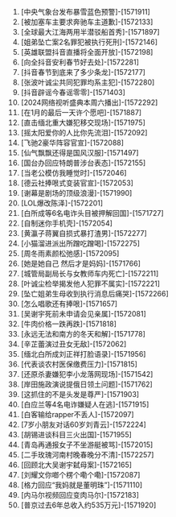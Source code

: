 
1. [中央气象台发布暴雪蓝色预警]-[1571911]
1. [被加塞车主要求奔驰车主道歉]-[1572133]
1. [全球最大江海两用半潜驳船首秀]-[1571897]
1. [姐弟坠亡案2名罪犯被执行死刑]-[1572146]
1. [英雄联盟抖音直播将全面开放]-[1572198]
1. [向全抖音安利春节好去处]-[1572281]
1. [抖音春节到底来了多少条龙]-[1572177]
1. [张波叶诚尘共同犯罪均系主犯]-[1572280]
1. [抖音辟谣今春谣零零]-[1571403]
1. [2024网络视听盛典本周六播出]-[1572292]
1. [在1月的最后一天许个愿吧]-[1571887]
1. [直击缅北重大嫌犯移交现场]-[1571975]
1. [摇太阳爱你的人比你先流泪]-[1572092]
1. [飞驰2豪华阵容官宣]-[1572088]
1. [仙气飘飘还得是国风汉服]-[1571497]
1. [国台办回应特朗普涉台表态]-[1572155]
1. [当老公模仿我睡觉时]-[1572046]
1. [德云社捧哏式变装官宣]-[1572053]
1. [谢幕是剧场的顶级浪漫]-[1571990]
1. [LOL爆改陈泽]-[1572201]
1. [白所成等6名电诈头目被押解回国]-[1571727]
1. [自制迷你手机壳]-[1572054]
1. [黄瀛子蒋翼自损式暴打渣男]-[1572277]
1. [小猫溜进派出所蹭吃蹭喝]-[1572275]
1. [周冬雨素颜松弛感]-[1572095]
1. [她是她自己 然后才是妈妈]-[1571766]
1. [城管局副局长与女教师车内死亡]-[1572211]
1. [叶诚尘检举揭发他人犯罪不属实]-[1572221]
1. [坠亡姐弟生母收到执行消息后痛哭]-[1572266]
1. [怎么唱歌还有捧哏]-[1571657]
1. [吴谢宇死前未申请会见亲属]-[1572081]
1. [牛肉价格一跌再跌]-[1571818]
1. [永远无法和南方的冬天和解]-[1571778]
1. [辛芷蕾演过丑女无敌]-[1572062]
1. [缅北白所成刘正祥打脸语录]-[1571956]
1. [代表谈农村医保缴费压力]-[1571815]
1. [还原杀妻嫌犯李小龙落网现场]-[1571542]
1. [岸田施政演说提俄日领土问题]-[1571762]
1. [这抓住的不是头发是尊严]-[1571903]
1. [白应兰等4名电诈嫌疑人在逃]-[1571915]
1. [白客输给rapper不丢人]-[1572097]
1. [7岁小朋友对话60岁刘青云]-[1572224]
1. [胡锡进谈科目三火出国]-[1571955]
1. [青岛再通报女子不坐游艇被骂]-[1572015]
1. [二手玫瑰河南村晚春晚分不清]-[1572257]
1. [回顾北大吴谢宇弑母案]-[1572165]
1. [刘耀文你啷个楞个嘞个嘞]-[1572087]
1. [格力回应“我妈就是董明珠”]-[1571110]
1. [内马尔视频回应变肉马尔]-[1572183]
1. [普京过去6年总收入约535万元]-[1571920]
